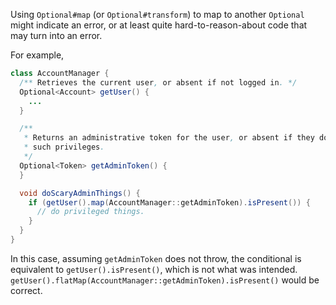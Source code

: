 Using `Optional#map` (or `Optional#transform`) to map to another `Optional`
might indicate an error, or at least quite hard-to-reason-about code that may
turn into an error.

For example,

```java {.bad}
class AccountManager {
  /** Retrieves the current user, or absent if not logged in. */
  Optional<Account> getUser() {
    ...
  }

  /**
   * Returns an administrative token for the user, or absent if they do not have
   * such privileges.
   */
  Optional<Token> getAdminToken() {
  }

  void doScaryAdminThings() {
    if (getUser().map(AccountManager::getAdminToken).isPresent()) {
      // do privileged things.
    }
  }
}
```

In this case, assuming `getAdminToken` does not throw, the conditional is
equivalent to `getUser().isPresent()`, which is not what was intended.
`getUser().flatMap(AccountManager::getAdminToken).isPresent()` would be correct.
